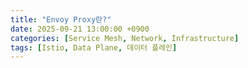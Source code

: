 ```yaml
---
title: "Envoy Proxy란?"
date: 2025-09-21 13:00:00 +0900
categories: [Service Mesh, Network, Infrastructure]
tags: [Istio, Data Plane, 데이터 플레인]
---
```

